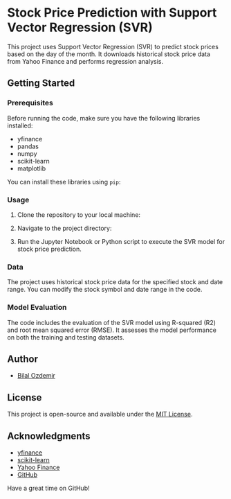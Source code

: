 # Stock Price Prediction with Support Vector Regression (SVR)

This project uses Support Vector Regression (SVR) to predict stock prices based on the day of the month. It downloads historical stock price data from Yahoo Finance and performs regression analysis.

## Getting Started

### Prerequisites

Before running the code, make sure you have the following libraries installed:

- yfinance
- pandas
- numpy
- scikit-learn
- matplotlib

You can install these libraries using `pip`:


### Usage

1. Clone the repository to your local machine:


2. Navigate to the project directory:


3. Run the Jupyter Notebook or Python script to execute the SVR model for stock price prediction.

### Data

The project uses historical stock price data for the specified stock and date range. You can modify the stock symbol and date range in the code.

### Model Evaluation

The code includes the evaluation of the SVR model using R-squared (R2) and root mean squared error (RMSE). It assesses the model performance on both the training and testing datasets.

## Author

- [Bilal Ozdemir](https://github.com/bilaloezdemir)

## License

This project is open-source and available under the [MIT License](LICENSE).

## Acknowledgments

- [yfinance](https://pypi.org/project/yfinance/)
- [scikit-learn](https://scikit-learn.org/)
- [Yahoo Finance](https://finance.yahoo.com/)
- [GitHub](https://github.com/)



Have a great time  on GitHub!
